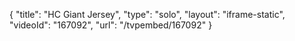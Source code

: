 {
    "title": "HC Giant Jersey",
    "type": "solo",
    "layout": "iframe-static",
    "videoId": "167092",
    "url": "\/tvpembed\/167092"
}